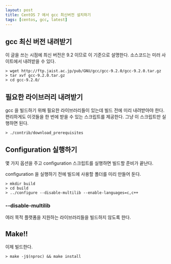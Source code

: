 ```yaml
---
layout: post
title: CentOS 7 에서 gcc 최신버전 설치하기
tags: [centos, gcc, latest]
---
```

## gcc 최신 버전 내려받기

이 글을 쓰는 시점에 최신 버전은 9.2 이므로 이 기준으로 설명한다. 소스코드는 미러 사이트에서 내려받을 수 있다.

```shell
> wget http://ftp.jaist.ac.jp/pub/GNU/gcc/gcc-9.2.0/gcc-9.2.0.tar.gz
> tar xvf gcc-9.2.0.tar.gz
> cd gcc-9.2.0/
```

## 필요한 라이브러리 내려받기

gcc 을 빌드하기 위해 필요한 라이브러리들이 있는데 빌드 전에 미리 내려받아야 한다. 편리하게도 이것들을 한 번에 받을 수 있는 스크립트를 제공한다. 그냥 이 스크립트만 실행하면 된다.

```shell
> ./contrib/download_prerequisites
```

## Configuration 실행하기

몇 가지 옵션을 주고 configuration 스크립트를 실행하면 빌드할 준비가 끝난다.

configuration 을 실행하기 전에 빌드에 사용할 폴더를 미리 만들어 둔다.

```shell
> mkdir build
> cd build
> ../configure --disable-multilib --enable-languages=c,c++
```

### --disable-multilib

여러 목적 플랫폼을 지원하는 라이브러리들을 빌드하지 않도록 한다.

## Make!!

이제 빌드한다.

```shell
> make -j$(nproc) && make install
```

